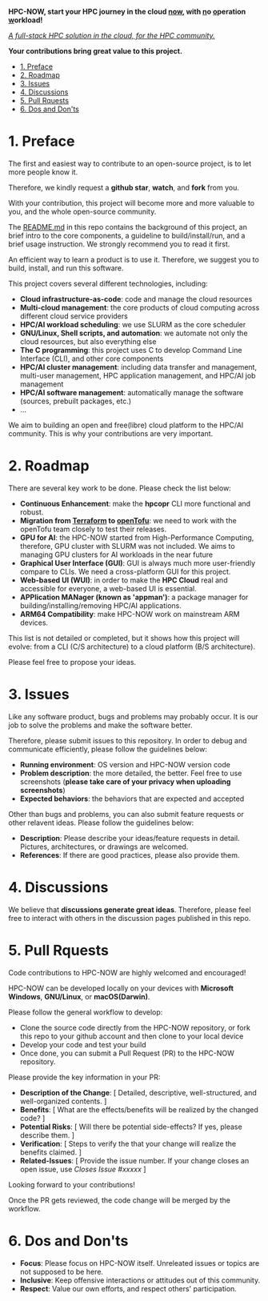**HPC-NOW, start your HPC journey in the cloud <u>now</u>, with <u>n</u>o <u>o</u>peration <u>w</u>orkload!**

*<u>A full-stack HPC solution in the cloud, for the HPC community.</u>*

**Your contributions bring great value to this project.**

- [1. Preface](#1-preface)
- [2. Roadmap](#2-roadmap)
- [3. Issues](#3-issues)
- [4. Discussions](#4-discussions)
- [5. Pull Rquests](#5-pull-rquests)
- [6. Dos and Don'ts](#6-dos-and-donts)

# 1. Preface

The first and easiest way to contribute to an open-source project, is to let more people know it. 

Therefore, we kindly request a **github star**, **watch**, and **fork** from you. 

With your contribution, this project will become more and more valuable to you, and the whole open-source community.

The [README.md](./README.md) in this repo contains the background of this project, an brief intro to the core components, a guideline to build/install/run, and a brief usage instruction. We strongly recommend you to read it first.

An efficient way to learn a product is to use it. Therefore, we suggest you to build, install, and run this software. 
  
This project covers several different technologies, including:

- **Cloud infrastructure-as-code**: code and manage the cloud resources
- **Multi-cloud management**: the core products of cloud computing across different cloud service providers
- **HPC/AI workload scheduling**: we use SLURM as the core scheduler
- **GNU/Linux, Shell scripts, and automation**: we automate not only the cloud resources, but also everything else
- **The C programming**: this project uses C to develop Command Line Interface (CLI), and other core components
- **HPC/AI cluster management**: including data transfer and management, multi-user management, HPC application management, and HPC/AI job management
- **HPC/AI software management**: automatically manage the software (sources, prebuilt packages, etc.)
- ...

We aim to building an open and free(libre) cloud platform to the HPC/AI community. This is why your contributions are very important.

# 2. Roadmap

There are several key work to be done. Please check the list below:

- **Continuous Enhancement**: make the **hpcopr** CLI more functional and robust.
- **Migration from [Terraform](https://github.com/hashicorp/terraform) to [openTofu](https://github.com/opentofu/opentofu)**: we need to work with the openTofu team closely to test their releases. 
- **GPU for AI**: the HPC-NOW started from High-Performance Computing, therefore, GPU cluster with SLURM was not included. We aims to managing GPU clusters for AI workloads in the near future
- **Graphical User Interface (GUI)**: GUI is always much more user-friendly compare to CLIs. We need a cross-platform GUI for this project.
- **Web-based UI (WUI)**: in order to make the **HPC Cloud** real and accessible for everyone, a web-based UI is essential.
- **APPlication MANager (known as 'appman')**: a package manager for building/installing/removing HPC/AI applications.
- **ARM64 Compatibility**: make HPC-NOW work on mainstream ARM devices.

This list is not detailed or completed, but it shows how this project will evolve: from a CLI (C/S architecture) to a cloud platform (B/S architecture).

Please feel free to propose your ideas.

# 3. Issues

Like any software product, bugs and problems may probably occur. It is our job to solve the problems and make the software better. 

Therefore, please submit issues to this repository. In order to debug and communicate efficiently, please follow the guidelines below:

- **Running environment**: OS version and HPC-NOW version code
- **Problem description**: the more detailed, the better. Feel free to use screenshots (**please take care of your privacy when uploading screenshots**)
- **Expected behaviors**: the behaviors that are expected and accepted

Other than bugs and problems, you can also submit feature requests or other relavent ideas. Please follow the guidelines below:

- **Description**: Please describe your ideas/feature requests in detail. Pictures, architectures, or drawings are welcomed.
- **References**: If there are good practices, please also provide them.

# 4. Discussions

We believe that **discussions generate great ideas**. Therefore, please feel free to interact with others in the discussion pages published in this repo.

# 5. Pull Rquests

Code contributions to HPC-NOW are highly welcomed and encouraged!

HPC-NOW can be developed locally on your devices with **Microsoft Windows**, **GNU/Linux**, or **macOS(Darwin)**.

Please follow the general workflow to develop:

- Clone the source code directly from the HPC-NOW repository, or fork this repo to your github account and then clone to your local device
- Develop your code and test your build
- Once done, you can submit a Pull Request (PR) to the HPC-NOW repository.

Please provide the key information in your PR:

- **Description of the Change**: [ Detailed, descriptive, well-structured, and well-organized contents. ]
- **Benefits**: [ What are the effects/benefits will be realized by the changed code? ]
- **Potential Risks**: [ Will there be potential side-effects? If yes, please describe them. ]
- **Verification**: [ Steps to verify the that your change will realize the benefits claimed. ]
- **Related-Issues**: [ Provide the issue number. If your change closes an open issue, use *Closes Issue #xxxxx* ]

Looking forward to your contributions!

Once the PR gets reviewed, the code change will be merged by the workflow.

# 6. Dos and Don'ts

- **Focus**: Please focus on HPC-NOW itself. Unreleated issues or topics are not supposed to be here.
- **Inclusive**: Keep offensive interactions or attitudes out of this community.
- **Respect**: Value our own efforts, and respect others' participation.
